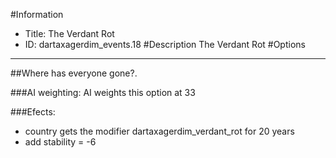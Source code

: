 #Information
 - Title: The Verdant Rot
 - ID: dartaxagerdim_events.18
#Description
The Verdant Rot
#Options

___
##Where has everyone gone?.

###AI weighting:
AI weights this option at 33


###Efects:<ul><li>country gets the modifier dartaxagerdim_verdant_rot for 20 years</li><li>add stability = -6</li></ul>
